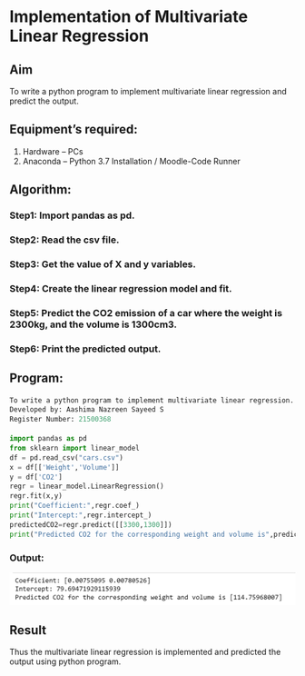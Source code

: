 # Implementation of Multivariate Linear Regression
## Aim
To write a python program to implement multivariate linear regression and predict the output.
## Equipment’s required:
1.	Hardware – PCs
2.	Anaconda – Python 3.7 Installation / Moodle-Code Runner
## Algorithm:
### Step1: Import pandas as pd.
### Step2: Read the csv file.
### Step3: Get the value of X and y variables.
### Step4: Create the linear regression model and fit.
### Step5: Predict the CO2 emission of a car where the weight is 2300kg, and the volume is 1300cm3.
### Step6: Print the predicted output.

## Program:
```python
To write a python program to implement multivariate linear regression.
Developed by: Aashima Nazreen Sayeed S
Register Number: 21500368

import pandas as pd
from sklearn import linear_model
df = pd.read_csv("cars.csv")
x = df[['Weight','Volume']]
y = df['CO2']
regr = linear_model.LinearRegression()
regr.fit(x,y)
print("Coefficient:",regr.coef_)
print("Intercept:",regr.intercept_)
predictedCO2=regr.predict([[3300,1300]])
print("Predicted CO2 for the corresponding weight and volume is",predictedCO2)

```
### Output:
![OUTPUT](/output69.png)

## Result
Thus the multivariate linear regression is implemented and predicted the output using python program.
